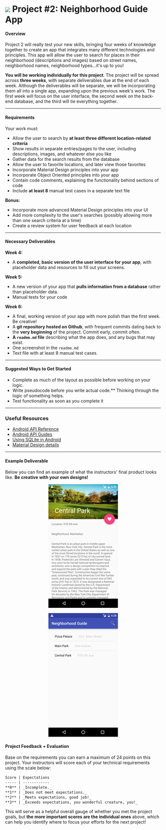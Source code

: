 # ![](https://ga-dash.s3.amazonaws.com/production/assets/logo-9f88ae6c9c3871690e33280fcf557f33.png) Project #2: Neighborhood Guide App

#### Overview

Project 2 will really test your new skills, bringing four weeks of knowledge together to create an app that integrates many different technologies and principles. This app will allow the user to search for places in their neighborhood (descriptions and images) based on street names, neighborhood names, neighborhood types...it's up to you!

**You will be working individually for this project**. The project will be spread across **three weeks**, with separate deliverables due at the end of each week. Although the deliverables will be separate, we will be incorporating them all into a single app, expanding upon the previous week's work. The first week will focus on the user interface, the second week on the back-end database, and the third will tie everything together.

---

#### Requirements

Your work must:

- Allow the user to search by **at least three different location-related criteria**
- Show results in separate entries/pages to the user, including descriptions, images, and whatever else you like
- Gather data for the search results from the database
- Allow the user to favorite locations, and later view those favorites
- Incorporate Material Design principles into your app
- Incorporate Object Oriented principles into your app
- Contain code comments, explaining the functionality behind sections of code
- Include **at least 8** manual test cases in a separate text file


**Bonus:**

- Incorporate more advanced Material Design principles into your UI
- Add more complexity to the user's searches (possibly allowing more than one search criteria at a time)
- Create a review system for user feedback at each location

---

#### Necessary Deliverables

**Week 4:**

- A **completed, basic version of the user interface for your app**, with placeholder data and resources to fill out your screens.

**Week 5:**

- A new version of your app that **pulls information from a database** rather than placeholder data.
- Manual tests for your code

**Week 6:**

- A final, working version of your app with more polish than the first week. Be creative!
- A **git repository hosted on Github**, with frequent commits dating back to the **very beginning** of the project. Commit early, commit often.
- **A ``readme.md`` file** describing what the app does, and any bugs that may exist.
- One screenshot in the ``readme.md``
- Text file with at least 8 manual test cases.

---

#### Suggested Ways to Get Started

- Complete as much of the layout as possible before working on your logic.
- Write pseudocode before you write actual code.** Thinking through the logic of something helps.
- Test functionality as soon as you complete it   

---

### Useful Resources

- [Android API Reference](http://developer.android.com/reference/packages.html)
- [Android API Guides](http://developer.android.com/guide/index.html)
- [Using SQLite in Android](http://developer.android.com/guide/topics/data/data-storage.html#db)
- [Material Design details](http://www.google.com/design/spec/material-design/introduction.html#)

---

#### Example Deliverable

Below you can find an example of what the instructors' final product looks like. **Be creative with your own designs!**

<p align="center">
  <img src="screenshots/details.jpg">
</p>

<p align="center">
 <img src="screenshots/home.jpg">
</p>

#### Project Feedback + Evaluation


Base on the requirements you can earn a maximum of 24 points on this project. Your instructors will score each of your technical requirements using the scale below:

    Score | Expectations
    ----- | ------------
    **0** | _Incomplete._
    **1** | _Does not meet expectations._
    **2** | _Meets expectations, good job!_
    **3** | _Exceeds expectations, you wonderful creature, you!_

 This will serve as a helpful overall gauge of whether you met the project goals, but __the more important scores are the individual ones__ above, which can help you identify where to focus your efforts for the next project!
